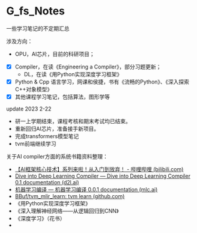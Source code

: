 # G_fs_Notes

一些学习笔记的不定期汇总

涉及方向：
  - OPU，AI芯片，目前的科研项目；
- [x] Compiler，在读《Engineering a Compiler》，部分习题更新；
  - DL，在读《用Python实现深度学习框架》
- [x] Python & Cpp 语言学习，网课和侯捷，书有《流畅的Python》、《深入探索C++对象模型》
- [x] 其他课程学习笔记，包括算法，图形学等

update 2023 2-22
- 研一上学期结束，课程考核和期末考试均已结束。
- 重新回归AI芯片，准备接手新项目。
- 完成transformers模型笔记
- tvm前端继续学习



关于AI compiler方面的系统书籍资料整理：

- [【AI框架核心技术】系列来啦！从入门到放弃！ - 哔哩哔哩 (bilibili.com)](https://www.bilibili.com/read/cv21166527?spm_id_from=333.999.0.0)
- [Dive into Deep Learning Compiler — Dive into Deep Learning Compiler 0.1 documentation (d2l.ai)](https://tvm.d2l.ai/index.html)
- [机器学习编译 — 机器学习编译 0.0.1 documentation (mlc.ai)](https://mlc.ai/zh/index.html)
- [BBuf/tvm_mlir_learn: tvm learn (github.com)](https://github.com/BBuf/tvm_mlir_learn)
- 《用Python实现深度学习框架》
- 《深入理解神经网络——从逻辑回归到CNN》
- 《深度学习》（花书）
- 